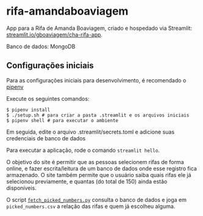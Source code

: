 # rifa-amandaboaviagem

App para a Rifa de Amanda Boaviagem, criado e hospedado via Streamlit: [streamlit.io/gboaviagem/cha-rifa-app](https://share.streamlit.io/gboaviagem/cha-rifa-app/main/app.py).

Banco de dados: MongoDB

## Configurações iniciais

Para as configurações iniciais para desenvolvimento, é recomendado o [pipenv](https://pypi.org/project/pipenv/)

Execute os seguintes comandos:

```
$ pipenv install
$ ./setup.sh # para criar a pasta .streamlit e os arquivos iniciais
$ pipenv shell # para executar o ambiente
```

Em seguida, edite o arquivo .streamlit/secrets.toml e adicione suas credenciais de banco de dados

Para executar a aplicação, rode o comando `streamlit hello`.

O objetivo do site é permitir que as pessoas selecionem rifas de forma online, e fazer escrita/leitura de um banco de dados onde esse registro fica armazenado. O site também permite que o usuário saiba quais rifas ele já selecionou previamente, e quantas (do total de 150) ainda estão disponíveis.

O script [`fetch_picked_numbers.py`](./fetch_picked_numbers.py) consulta o banco de dados e joga em `picked_numbers.csv` a relação das rifas e quem já escolheu alguma.
